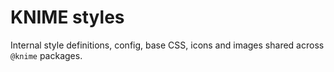 # KNIME styles

Internal style definitions, config, base CSS, icons and images shared across `@knime` packages.
